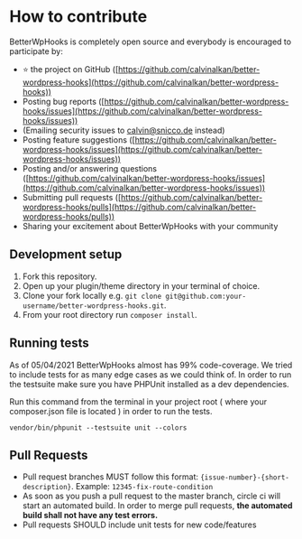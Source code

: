 # How to contribute

BetterWpHooks is completely open source and everybody is encouraged to participate by:

- ⭐ the project on GitHub ([https://github.com/calvinalkan/better-wordpress-hooks](https://github.com/calvinalkan/better-wordpress-hooks))
- Posting bug reports ([https://github.com/calvinalkan/better-wordpress-hooks/issues](https://github.com/calvinalkan/better-wordpress-hooks/issues))
- (Emailing security issues to [calvin@snicco.de](calvin@snicco.de) instead)
- Posting feature suggestions ([https://github.com/calvinalkan/better-wordpress-hooks/issues](https://github.com/calvinalkan/better-wordpress-hooks/issues))
- Posting and/or answering questions ([https://github.com/calvinalkan/better-wordpress-hooks/issues](https://github.com/calvinalkan/better-wordpress-hooks/issues))
- Submitting pull requests ([https://github.com/calvinalkan/better-wordpress-hooks/pulls](https://github.com/calvinalkan/better-wordpress-hooks/pulls))
- Sharing your excitement about BetterWpHooks with your community

## Development setup

1. Fork this repository.
2. Open up your plugin/theme directory in your terminal of choice.
3. Clone your fork locally e.g. `git clone git@github.com:your-username/better-wordpress-hooks.git`.
4. From your root directory run `composer install`.

## Running tests

As of 05/04/2021 BetterWpHooks almost has 99% code-coverage. We tried to include tests for as many edge cases as we could think of. 
In order to run the testsuite make sure you have PHPUnit installed as a dev dependencies. 

Run this command from the terminal in your project root (  where your composer.json file is located ) in order to run the tests. 

`vendor/bin/phpunit --testsuite unit --colors`

## Pull Requests

- Pull request branches MUST follow this format: `{issue-number}-{short-description}`.
  Example: `12345-fix-route-condition`
- As soon as you push a pull request to the master branch, circle ci will start an automated build. In order to merge pull requests, **the automated build shall not have any test errors.**
- Pull requests SHOULD include unit tests for new code/features
